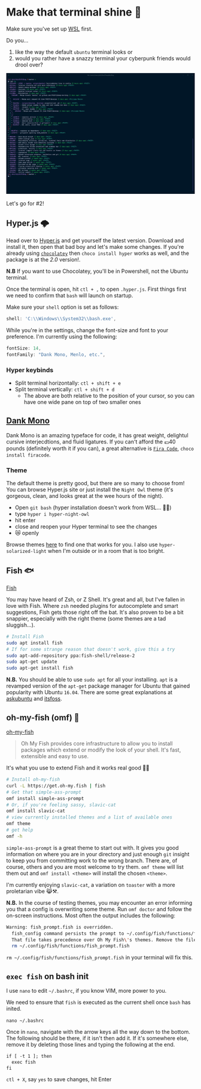 # Make that terminal shine 🌟

Make sure you've set up [WSL](/WSL) first.

Do you...

1.  like the way the default `ubuntu` terminal looks or
2.  would you rather have a snazzy terminal your cyberpunk friends would drool over?

![Vaporwave Terminal 🌆](./git_lg_terminal.jpg)

<AppImage :image="./git_lg_terminal.jpg"/>

Let's go for #2!

## Hyper.js 🌩

Head over to [Hyper.js](https://hyper.is/#installation) and get yourself the latest version. Download and install it, then open that bad boy and let's make some changes. If you're already using [`chocolatey`](https://chocolatey.org/install) then `choco install hyper` works as well, and the package is at the _2.0_ version!.

**N.B** If you want to use Chocolatey, you'll be in Powershell, not the Ubuntu terminal.

Once the terminal is open, hit `ctl + ,` to open `.hyper.js`. First things first we need to confirm that `bash` will launch on startup.

Make sure your `shell` option is set as follows:

```js
shell: 'C:\\Windows\\System32\\bash.exe',
```

While you're in the settings, change the font-size and font to your preference. I'm currently using the following:

```js
fontSize: 14,
fontFamily: "Dank Mono, Menlo, etc.",
```

### Hyper keybinds

- Split terminal horizontally: `ctl + shift + e`
- Split terminal vertically: `ctl + shift + d`
  - The above are both relative to the position of your cursor, so you can have one wide pane on top of two smaller ones

## [Dank Mono](https://dank.sh)

Dank Mono is an amazing typeface for code, it has great weight, delightul cursive interjecdtions, and fluid ligatures. If you can't afford the 💷40 pounds (definitely worth it if you can), a great alternative is [`Fira Code`](https://github.com/tonsky/FiraCode), `choco install firacode`.

### Theme

The default theme is pretty good, but there are so many to choose from! You can browse Hyper.js site or just install the `Night Owl` theme (it's gorgeous, clean, and looks great at the wee hours of the night).

- Open `git bash` (hyper installation doesn't work from WSL... 🤷‍♂)
- type `hyper i hyper-night-owl`
- hit enter
- close and reopen your Hyper terminal to see the changes
- 😿 openly

Browse themes [here](https://hyper.is/themes) to find one that works for you. I also use `hyper-solarized-light` when I'm outside or in a room that is too bright.

## Fish 🐟

[Fish](https://github.com/fish-shell/fish-shell)

You may have heard of Zsh, or Z Shell. It's great and all, but I've fallen in love with Fish. Where `zsh` needed plugins for autocomplete and smart suggestions, Fish gets those right off the bat. It's also proven to be a bit snappier, especially with the right theme (some themes are a tad sluggish...).

```bash
# Install Fish
sudo apt install fish
# If for some strange reason that doesn't work, give this a try
sudo apt-add-repository ppa:fish-shell/release-2
sudo apt-get update
sudo apt-get install fish
```

**N.B.** You should be able to use `sudo apt` for all your installing. `apt` is a revamped version of the `apt-get` package manager for Ubuntu that gained popularity with Ubuntu `16.04`. There are some great explanations at [askubuntu](https://askubuntu.com/questions/445384/what-is-the-difference-between-apt-and-apt-get) and [itsfoss](https://itsfoss.com/apt-vs-apt-get-difference/).

## oh-my-fish (omf) 🍥

[oh-my-fish](https://github.com/oh-my-fish/oh-my-fish)

> Oh My Fish provides core infrastructure to allow you to install packages which extend or modify the look of your shell. It's fast, extensible and easy to use.

It's what you use to extend Fish and it works real good 🤷‍♂

```bash
# Install oh-my-fish
curl -L https://get.oh-my.fish | fish
# Get that simple-ass-prompt
omf install simple-ass-prompt
# Or, if you're feeling sassy, slavic-cat
omf install slavic-cat
# view currently installed themes and a list of available ones
omf theme
# get help
omf -h
```

`simple-ass-prompt` is a great theme to start out with. It gives you good information on where you are in your directory and just enough `git` insight to keep you from committing work to the wrong branch. There are, of course, others and you are most welcome to try them. `omf theme` will list them out and `omf install <theme>` will install the chosen `<theme>`.

I'm currently enjoying `slavic-cat`, a variation on `toaster` with a more proletarian vibe 😹⚒.

**N.B.** In the course of testing themes, you may encounter an error informing you that a config is overwriting some theme. Run `omf doctor` and follow the on-screen instructions. Most often the output includes the following:

```bash
Warning: fish_prompt.fish is overridden.
  fish_config command persists the prompt to ~/.config/fish/functions/fish_prompt.fish
  That file takes precedence over Oh My Fish\'s themes. Remove the file to fix it:
  rm ~/.config/fish/functions/fish_prompt.fish
```

`rm ~/.config/fish/functions/fish_prompt.fish` in your terminal will fix this.

## `exec fish` on bash init

I use `nano` to edit `~/.bashrc`, if you know VIM, more power to you.

We need to ensure that `fish` is executed as the current shell once `bash` has inited.

`nano ~/.bashrc`

Once in `nano`, navigate with the arrow keys all the way down to the bottom. The following should be there, if it isn't then add it. If it's somewhere else, remove it by deleting those lines and typing the following at the end.

```config
if [ -t 1 ]; then
  exec fish
fi
```

`ctl + X`, say `yes` to save changes, hit Enter
